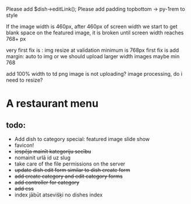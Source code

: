 Please add $dish->editLink();
Please add padding topbottom -> py-1rem to style

If the image width is 460px, after 460px of screen width we start to get blank space on the featured image,
it is broken until screen width reaches 768+ px

very first fix is : img resize at validation minimum is 768px
first fix is add margin: auto to img
or we should upload larger width images
maybe min 768

add 100% width to td
png image is not uploading?
image processing, do i need to resize?
# A restaurant menu

## todo:
* Add dish to category special: featured image slide show
* favicon!
* ~~iespēja mainīt kategoriju secību~~
* nomainit urlā id uz slug
* take care of the file permissions on the server
* ~~update dish edit form similar to dish create form~~
* ~~add create category and edit category forms~~
* ~~add controller for category~~
* ~~add css~~
* index jābūt atsevišķi no dishes index

